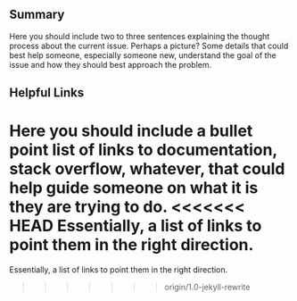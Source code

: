 ## Summary

Here you should include two to three sentences explaining the thought process
about the current issue. Perhaps a picture? Some details that could best help someone,
especially someone new, understand the goal of the issue and how they should best
approach the problem.

## Helpful Links

Here you should include a bullet point list of links to documentation, stack overflow,
whatever, that could help guide someone on what it is they are trying to do.
<<<<<<< HEAD
Essentially, a list of links to point them in the right direction.
=======
Essentially, a list of links to point them in the right direction.
>>>>>>> origin/1.0-jekyll-rewrite
